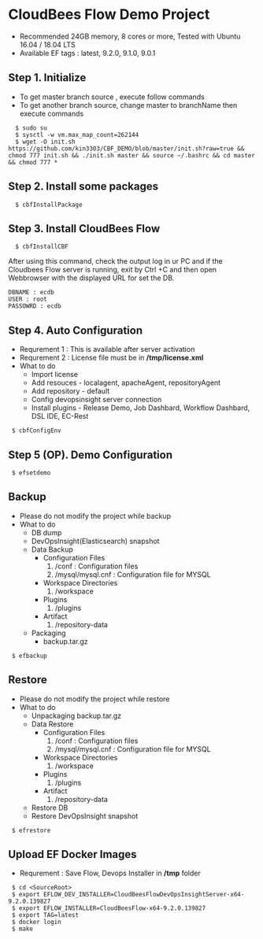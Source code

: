 # CloudBees Flow Demo Project

- Recommended 24GB memory, 8 cores or more, Tested with Ubuntu 16.04 / 18.04 LTS 
- Available EF tags : latest, 9.2.0, 9.1.0, 9.0.1

## Step 1. Initialize

- To get master branch source , execute follow commands
- To get another branch source, change master to branchName then execute commands

```console
  $ sudo su
  $ sysctl -w vm.max_map_count=262144 
  $ wget -O init.sh  https://github.com/kin3303/CBF_DEMO/blob/master/init.sh?raw=true && chmod 777 init.sh && ./init.sh master && source ~/.bashrc && cd master && chmod 777 *
```

## Step 2. Install some packages 

```console
  $ cbfInstallPackage
```

## Step 3. Install CloudBees Flow

```console
  $ cbfInstallCBF
```
After using this command, 
check the output log in ur PC and if the Cloudbees Flow server is running, exit by Ctrl +C and then 
open Webbrowser with the displayed URL for set the DB.
```
DBNAME : ecdb
USER : root
PASSOWRD : ecdb
```
## Step 4. Auto Configuration

* Requrement 1 : This is available after server activation
* Requrement 2 : License file must be in **/tmp/license.xml**
* What to do
   - Import license
   - Add resouces - localagent, apacheAgent, repositoryAgent
   - Add repository - default
   - Config devopsinsight server connection
   - Install plugins - Release Demo, Job Dashbard, Workflow Dashbard, DSL IDE, EC-Rest

```console
 $ cbfConfigEnv
```

## Step 5 (OP). Demo Configuration

```console
 $ efsetdemo
```

## Backup
* Please do not modify the project while backup
* What to do
  - DB dump 
  - DevOpsInsight(Elasticsearch) snapshot 
  - Data Backup       
    + Configuration Files
       1. <DATADIR>/conf  :  Configuration files
       2. <DATADIR>/mysql/mysql.cnf  : Configuration file for MYSQL
    + Workspace Directories
       1. <DATADIR>/workspace
    + Plugins
       1. <DATADIR>/plugins
    + Artifact
       1. <DATADIR>/repository-data
  - Packaging
    + backup.tar.gz
  
```console
 $ efbackup
```

## Restore
* Please do not modify the project while restore
* What to do
  - Unpackaging backup.tar.gz
  - Data Restore       
    + Configuration Files
       1. <DATADIR>/conf  :  Configuration files
       2. <DATADIR>/mysql/mysql.cnf  : Configuration file for MYSQL
    + Workspace Directories
       1. <DATADIR>/workspace
    + Plugins
       1. <DATADIR>/plugins
    + Artifact
       1. <DATADIR>/repository-data
  - Restore DB
  - Restore DevOpsInsight snapshot
```console
 $ efrestore
```

## Upload EF Docker Images

- Requrement : Save Flow, Devops Installer in **/tmp** folder

```console
 $ cd <SourceRoot>
 $ export EFLOW_DEV_INSTALLER=CloudBeesFlowDevOpsInsightServer-x64-9.2.0.139827
 $ export EFLOW_INSTALLER=CloudBeesFlow-x64-9.2.0.139827
 $ export TAG=latest
 $ docker login
 $ make
``` 

